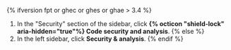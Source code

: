 {% ifversion fpt or ghec or ghes or ghae > 3.4 %}
1. In the "Security" section of the sidebar, click **{% octicon "shield-lock" aria-hidden="true"%} Code security and analysis**.
{% else %}
1. In the left sidebar, click **Security & analysis**.
{% endif %}
